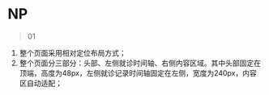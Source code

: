 # NP

> 01

1. 整个页面采用相对定位布局方式；
1. 整个页面分三部分：头部、左侧就诊时间轴、右侧内容区域。其中头部固定在顶端，高度为48px，左侧就诊记录时间轴固定在左侧，宽度为240px，内容区自动适配；
